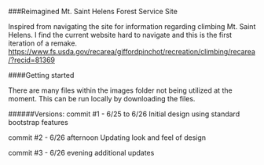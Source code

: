 ###Reimagined Mt. Saint Helens Forest Service Site

Inspired from navigating the site for information regarding climbing Mt. Saint Helens.
I find the current website hard to navigate and this is the first iteration of a remake.
https://www.fs.usda.gov/recarea/giffordpinchot/recreation/climbing/recarea/?recid=81369

####Getting started

There are many files within the images folder not being utilized at the moment. 
This can be run locally by downloading the files. 


######Versions:
commit #1 - 6/25 to 6/26
Initial design using standard bootstrap features

commit #2 - 6/26 afternoon
Updating look and feel of design

commit #3 - 6/26 evening
additional updates
